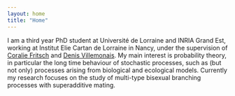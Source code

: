 ```yaml
---
layout: home
title: "Home"
---
```


I am a third year PhD student at Université de Lorraine and INRIA Grand Est, working at Institut Elie Cartan de Lorraine in Nancy, under the supervision of <a href='http://coralie-fritsch.perso.math.cnrs.fr'>Coralie Fritsch</a> and <a href='http://www.normalesup.org/~villemonais/'>Denis Villemonais</a>. My main interest is probability theory, in particular the long time behaviour of stochastic processes, such as (but not only) processes arising from biological and ecological models. Currently my research focuses on the study of multi-type bisexual branching processes with superadditive mating.
